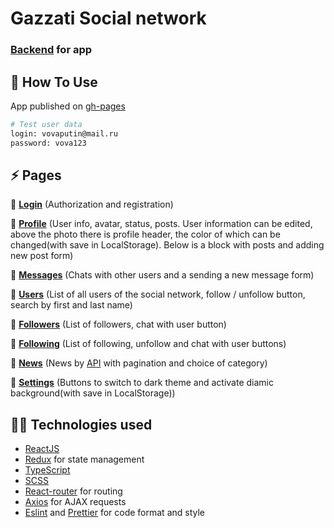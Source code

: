 # Gazzati Social network
### [Backend](https://github.com/gazzati/sc-backend) for app

## 🚀 How To Use

App published on [gh-pages](https://gazzati.github.io/social-network/)

```bash
# Test user data 
login: vovaputin@mail.ru 
password: vova123
```
                    
## :zap: Pages  

:dart: **[Login](https://gazzati.github.io/social-network)** (Authorization and registration)


:dart: **[Profile](https://gazzati.github.io/social-network)** (User info, avatar, status, posts. User information can be edited, above the photo there is profile header, the color of which can be changed(with save in LocalStorage). Below is a block with posts and adding new post form)


:dart:  **[Messages](https://gazzati.github.io/social-network/#/dialogs)** (Chats with other users and a sending a new message form)


:dart:  **[Users](https://gazzati.github.io/social-network/#/users)** (List of all users of the social network, follow / unfollow button, search by first and last name)


:dart: **[Followers](https://gazzati.github.io/social-network/#/followers)** (List of followers, chat with user button)


:dart: **[Following](https://gazzati.github.io/social-network/#/following)** (List of following, unfollow and chat with user buttons)


:dart: **[News](https://gazzati.github.io/social-network/#/news)** (News by [API](https://english.api.rakuten.net/contextualwebsearch/api/web-search) with pagination and choice of category)


:dart: **[Settings](https://gazzati.github.io/social-network/#/settings)** (Buttons to switch to dark theme and activate diamic background(with save in LocalStorage))


## :technologist: Technologies used

- [ReactJS](https://reactjs.org/)
- [Redux](https://redux.js.org/) for state management
- [TypeScript](https://www.typescriptlang.org/) 
- [SCSS](https://sass-lang.com/documentation/syntax) 
- [React-router](https://reactrouter.com/web/guides/quick-start) for routing
- [Axios](https://www.npmjs.com/package/axios) for AJAX requests
- [Eslint](https://eslint.org/) and [Prettier](https://prettier.io/) for code format and style
